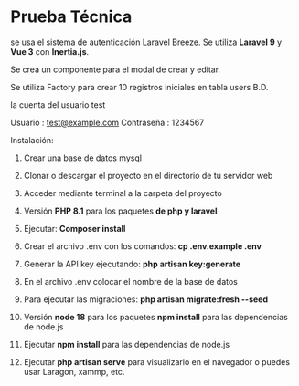 # Prueba Técnica 

se usa el sistema de autenticación Laravel Breeze. Se utiliza <b>Laravel 9</b> y <b>Vue 3</b> con <b>Inertia.js</b>.

Se crea un componente para el modal de crear y editar.

Se utiliza Factory para crear 10 registros iniciales en tabla users B.D.

la cuenta del usuario test 

Usuario : test@example.com
Contraseña : 1234567


Instalación:

1) Crear una base de datos mysql

2) Clonar o descargar el proyecto en el directorio de tu servidor web

3) Acceder mediante terminal a la carpeta del proyecto

4) Versión <b>PHP 8.1</b> para los paquetes <b>de php y laravel</b> 

5) Ejecutar:  <b>Composer install</b>

6) Crear el archivo .env con los comandos: <b> cp .env.example .env</b>

7) Generar la API key ejecutando: <b> php artisan key:generate </b>

8) En el archivo .env colocar el nombre de la base de datos

9) Para ejecutar las migraciones: <b>php artisan migrate:fresh --seed</b>

10) Versión <b>node 18</b> para los paquetes <b>npm install</b> para las dependencias de node.js

11) Ejecutar <b>npm install</b> para las dependencias de node.js

12) Ejecutar <b>php artisan serve</b> para visualizarlo en el navegador o puedes usar Laragon, xammp, etc.

